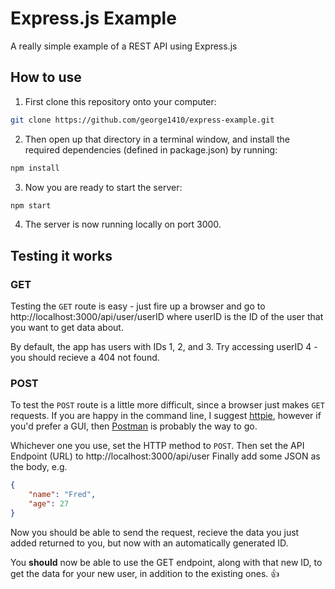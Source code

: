 

# Express.js Example

A really simple example of a REST API using Express.js

  
## How to use
1. First clone this repository onto your computer:
````bash
git clone https://github.com/george1410/express-example.git
````

2. Then open up that directory in a terminal window, and install the required dependencies (defined in package.json) by running:
````bash
npm install
````

3. Now you are ready to start the server:
````bash
npm start
````

4. The server is now running locally on port 3000. 

## Testing it works
### GET
Testing the ````GET```` route is easy - just fire up a browser and go to http://localhost:3000/api/user/userID where userID is the ID of the user that you want to get data about.

By default, the app has users with IDs 1, 2, and 3. Try accessing userID 4 - you should recieve a 404 not found.

### POST
To test the ````POST```` route is a little more difficult, since a browser just makes ````GET```` requests. If you are happy in the command line, I suggest [httpie](https://github.com/jakubroztocil/httpie), however if you'd prefer a GUI, then [Postman](https://www.getpostman.com) is probably the way to go. 

Whichever one you use, set the HTTP method to ````POST````.
Then set the API Endpoint (URL) to http://localhost:3000/api/user 
Finally add some JSON as the body, e.g. 
````json
{
	"name": "Fred",
	"age": 27
}
````
Now you should be able to send the request, recieve the data you just added returned to you, but now with an automatically generated ID.

You **should** now be able to use the GET endpoint, along with that new ID, to get the data for your new user, in addition to the existing ones. :+1: